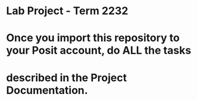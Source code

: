 # Lab Project - Term 2232
# Once you import this repository to your Posit account, do ALL the tasks 
# described in the Project Documentation.
